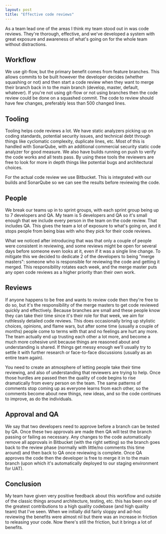 ```yaml
---
layout: post
title: "Effective code reviews"
---
```


As a team lead one of the areas I think my team stood out in was code reviews. They're thorough, effective, and we've developed a system with great exposure and awareness of what's going on for the whole team without distractions.

## Workflow

We use git-flow, but the primary benefit comes from feature branches. This allows commits to be built however the developer decides (whether squashing or not) and then start a code review when they want to merge their branch back in to the main branch (develop, master, default, whatever). If you're not using git-flow or not using branches then the code review could be done on a squashed commit. The code to review should have few changes, preferably less than 500 changed lines.

## Tooling

Tooling helps code reviews a lot. We have static analyzers picking up on coding standards, potential security issues, and technical debt through things like cyclomatic complexity, duplicate lines, etc. Most of this is handled with SonarQube, with an additional commercial security static code analyzer for good measure. We also have builds running on push to verify the code works and all tests pass. By using these tools the reviewers are free to look for more in depth things like potential bugs and architectural choices.

For the actual code review we use Bitbucket. This is integrated with our builds and SonarQube so we can see the results before reviewing the code.

## People

We break our teams up in to sprint groups, with each sprint group being up to 7 developers and QA. My team is 5 developers and QA so it's small enough that we include every person in the team on the code review. That includes QA. This gives the team a lot of exposure to what's going on, and it stops people from being bias with who they pick for their code reviews.

What we noticed after introducing that was that only a couple of people were consistent in reviewing, and some reviews might be open for several days before someone even looks at it, even if it was a single line change. To mitigate this we decided to dedicate 2 of the developers to being "merge masters": someone who is responsible for reviewing the code and getting it merged. This responsibility rotates each week, and the merge master puts any open code reviews as a higher priority than their own work.

## Reviews

If anyone happens to be free and wants to review code then they're free to do so, but it's the responsibility of the merge masters to get code reviewed quickly and effectively. Because branches are small and these people know they can take their time since it's their role for that week, we aim for ruthlessly detailed code reviews. This does occasionally bring up stylistic choices, opinions, and flame wars, but after some time (usually a couple of months) people come to terms with that and no feelings are hurt any more. The team actually end up trusting each other a lot more, and become a much more cohesive unit because things are reasoned about and understanding is shared. If things get messy enough we'll usually try to settle it with further research or face-to-face discussions (usually as an entire team again).

You need to create an atmosphere of letting people take their time reviewing, and also of understanding that reviewers are trying to help. Once those hurdles are passed then the quality of code begins to rise dramatically from every person on the team. The same patterns of comments stop coming up as everyone learns from each other, so the comments become about new things, new ideas, and so the code continues to improve, as do the individuals.

## Approval and QA

We say that two developers need to approve before a branch can be tested by QA. Once these two approvals are made then QA will test the branch passing or failing as necessary. Any changes to the code automatically remove all approvals in Bitbucket (with the right setting) so the branch goes back to the review phase (normally with little/no comments this time around) and then back to QA once reviewing is complete. Once QA approves the code then the developer is free to merge it in to the main branch (upon which it's automatically deployed to our staging environment for UAT).

## Conclusion

My team have given very positive feedback about this workflow and outside of the classic things around architecture, testing, etc. this has been one of the greatest contributions to a high quality codebase (and high quality team) that I've seen. When we initially did fairly sloppy and ad-hoc reviewing the benefits were almost nil but there was an increase in friction to releasing your code. Now there's still the friction, but it brings a lot of benefits.
